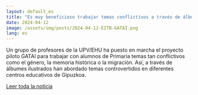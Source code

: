 ```yaml
---
layout: default_es
title: "Es muy beneficioso trabajar temas conflictivos a través de álbumes ilustrados"
date: 2024-04-12
image: /assets/img/posts/2024-04-12-EITB-GATAI.png
lang: es
---
```


Un grupo de profesores de la UPV/EHU ha puesto en marcha el proyecto piloto GATAI para trabajar con alumnos de Primaria temas tan conflictivos como el género, la memoria histórica o la migración. Así, a través de álbumes ilustrados han abordado temas controvertidos en diferentes centros educativos de Gipuzkoa.

 <a href="https://www.eitb.eus/eu/albisteak/gizartea/bideoak/osoa/9447581/bideoa-album-ilustratuen-bidez-eskoletan-gai-gatazkatsuak-lantzea-beharrezkoa-da/" target="_blank"> Leer toda la noticia </a>
